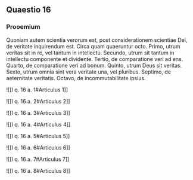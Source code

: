 ## Quaestio 16

### Prooemium

Quoniam autem scientia verorum est, post considerationem scientiae Dei, de veritate inquirendum est. Circa quam quaeruntur octo. Primo, utrum veritas sit in re, vel tantum in intellectu. Secundo, utrum sit tantum in intellectu componente et dividente. Tertio, de comparatione veri ad ens. Quarto, de comparatione veri ad bonum. Quinto, utrum Deus sit veritas. Sexto, utrum omnia sint vera veritate una, vel pluribus. Septimo, de aeternitate veritatis. Octavo, de incommutabilitate ipsius.

![[I q. 16 a. 1#Articulus 1]]

![[I q. 16 a. 2#Articulus 2]]

![[I q. 16 a. 3#Articulus 3]]

![[I q. 16 a. 4#Articulus 4]]

![[I q. 16 a. 5#Articulus 5]]

![[I q. 16 a. 6#Articulus 6]]

![[I q. 16 a. 7#Articulus 7]]

![[I q. 16 a. 8#Articulus 8]]

